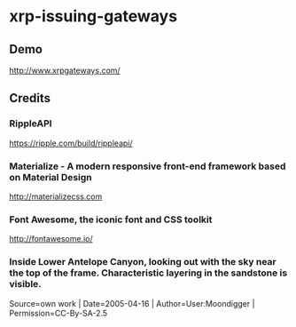 # xrp-issuing-gateways

## Demo
http://www.xrpgateways.com/

## Credits

### RippleAPI
https://ripple.com/build/rippleapi/

### Materialize - A modern responsive front-end framework based on Material Design
http://materializecss.com

### Font Awesome, the iconic font and CSS toolkit
http://fontawesome.io/

### Inside Lower Antelope Canyon, looking out with the sky near the top of the frame. Characteristic layering in the sandstone is visible.
Source=own work | Date=2005-04-16 | Author=User:Moondigger | Permission=CC-By-SA-2.5
